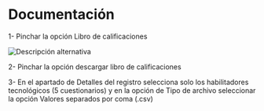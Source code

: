<h1> Documentación</h1>
 
1-	Pinchar la opción Libro de calificaciones

![Descripción alternativa]([https://photos.app.goo.gl/cQHuQjcwbWyKs5nc6](https://photos.google.com/u/0/album/AF1QipPHNKCXDAXsZduw9oHbu-JWv0zdspJmM1ktiIQ0/photo/AF1QipOZY1fu5GmPQGwG-O1-R8UPNRgarrT9VxEcOwLO?hl=es))

2-	Pinchar la opción descargar libro de calificaciones








3-	En el apartado de Detalles del registro selecciona solo los habilitadores tecnológicos (5 cuestionarios) y en la opción de Tipo de archivo seleccionar la opción Valores separados por coma (.csv)
